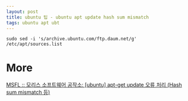 ```yaml
---
layout: post
title: ubuntu 팁 - ubuntu apt update hash sum mismatch
tags: ubuntu apt ubt
---
```


```
sudo sed -i 's/archive.ubuntu.com/ftp.daum.net/g' /etc/apt/sources.list
```

# More
[MSFL :: 모리스 소프트웨어 공작소: [ubuntu] apt-get update 오류 처리 (Hash sum mismatch 등)](https://ccambo.blogspot.com/2015/02/ubuntu-apt-get-update-hash-sum-mismatch.html)
